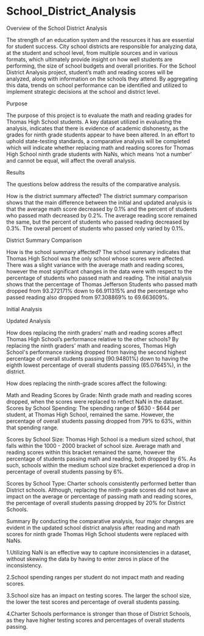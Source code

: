 # School_District_Analysis

Overview of the School District Analysis

The strength of an education system and the resources it has are essential for student success. City school districts are responsible for analyzing data, at the student and school level, from multiple sources and in various formats, which ultimately provide insight on how well students are performing, the size of school budgets and overall priorities. For the School District Analysis project, student’s math and reading scores will be analyzed, along with information on the schools they attend. By aggregating this data, trends on school performance can be identified and utilized to implement strategic decisions at the school and district level.

Purpose

The purpose of this project is to evaluate the math and reading grades for Thomas High School students. A key dataset utilized in evaluating the analysis, indicates that there is evidence of academic dishonesty, as the grades for ninth grade students appear to have been altered. In an effort to uphold state-testing standards, a comparative analysis will be completed which will indicate whether replacing math and reading scores for Thomas High School ninth grade students with NaNs, which means ‘not a number’ and cannot be equal, will affect the overall analysis.

Results

The questions below address the results of the comparative analysis.

How is the district summary affected?
The district summary comparison shows that the main difference between the initial and updated analysis is that the average math score decreased by 0.1% and the percent of students who passed math decreased by 0.2%. The average reading score remained the same, but the percent of students who passed reading decreased by 0.3%. The overall percent of students who passed only varied by 0.1%.

District Summary Comparison

How is the school summary affected?
The school summary indicates that Thomas High School was the only school whose scores were affected. There was a slight variance with the average math and reading scores, however the most significant changes in the data were with respect to the percentage of students who passed math and reading. The initial analysis shows that the percentage of Thomas Jefferson Students who passed math dropped from 93.272171% down to 66.911315% and the percentage who passed reading also dropped from 97.308869% to 69.663609%.

Initial Analysis

Updated Analysis

How does replacing the ninth graders’ math and reading scores affect Thomas High School’s performance relative to the other schools?
By replacing the ninth graders' math and reading scores, Thomas High School's performance ranking dropped from having the second highest percentage of overall students passing (90.94801%) down to having the eighth lowest percentage of overall students passing (65.07645%), in the district.

How does replacing the ninth-grade scores affect the following:

Math and Reading Scores by Grade: Ninth grade math and reading scores dropped, when the scores were replaced to reflect NaN in the dataset.
Scores by School Spending: The spending range of $630 - $644 per student, at Thomas High School, remained the same. However, the percentage of overall students passing dropped from 79% to 63%, within that spending range.

Scores by School Size: Thomas High School is a medium sized school, that falls within the 1000 - 2000 bracket of school size. Average math and reading scores within this bracket remained the same, however the percentage of students passing math and reading, both dropped by 6%. As such, schools within the medium school size bracket experienced a drop in percentage of overall students passing by 6%.

Scores by School Type: Charter schools consistently performed better than District schools. Although, replacing the ninth-grade scores did not have an impact on the average or percentage of passing math and reading scores, the percentage of overall students passing dropped by 20% for District Schools.

Summary
By conducting the comparative analysis, four major changes are evident in the updated school district analysis after reading and math scores for ninth grade Thomas High School students were replaced with NaNs.

1.Utilizing NaN is an effective way to capture inconsistencies in a dataset, without skewing the data by having to enter zeros in place of the inconsistency.

2.School spending ranges per student do not impact math and reading scores.

3.School size has an impact on testing scores. The larger the school size, the lower the test scores and percentage of overall students passing.

4.Charter Schools performance is stronger than those of District Schools, as they have higher testing scores and percentages of overall students passing.
